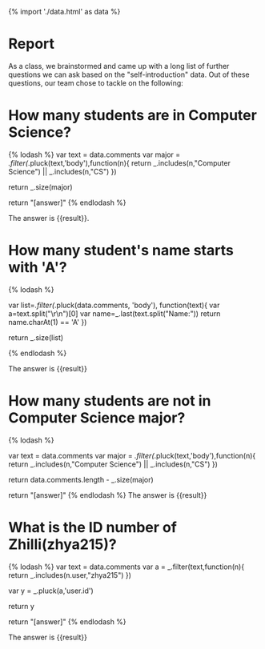 {% import './data.html' as data %}

# Report

As a class, we brainstormed and came up with a long list of further questions we can ask based
on the "self-introduction" data. Out of these questions, our team chose to tackle on
the following:

# How many students are in Computer Science?

{% lodash %}
var text = data.comments
var major = _.filter(_.pluck(text,'body'),function(n){
	return _.includes(n,"Computer Science") || _.includes(n,"CS")
})

return _.size(major)

return "[answer]"
{% endlodash %}

The answer is {{result}}.


# How many student's name starts with 'A'?

{% lodash %}


var list=_.filter(_.pluck(data.comments, 'body'), function(text){ 
	var a=text.split("\r\n")[0] 
	var name=_.last(text.split("Name:")) 
	return name.charAt(1) == 'A' 
}) 

return _.size(list)

{% endlodash %}

The answer is {{result}}


# How many students are not in Computer Science major?

{% lodash %}

var text = data.comments
var major = _.filter(_.pluck(text,'body'),function(n){
	return _.includes(n,"Computer Science") || _.includes(n,"CS")
})

return data.comments.length - _.size(major)


return "[answer]"
{% endlodash %}
The answer is {{result}}

# What is the ID number of Zhilli(zhya215)?

{% lodash %}
var text = data.comments
var a = _.filter(text,function(n){
	return _.includes(n.user,"zhya215")
})

var y = _.pluck(a,'user.id')

return y



return "[answer]"
{% endlodash %}

The answer is {{result}}

